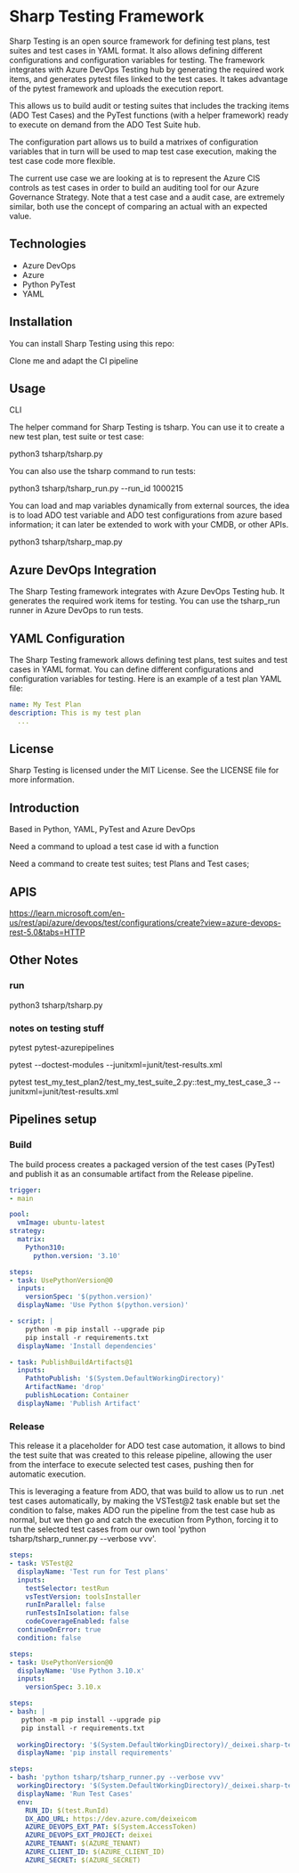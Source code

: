 # Sharp Testing Framework

Sharp Testing is an open source framework for defining test plans, test suites and test cases in YAML format. It also allows defining different configurations and configuration variables for testing. The framework integrates with Azure DevOps Testing hub by generating the required work items, and generates pytest files linked to the test cases. It takes advantage of the pytest framework and uploads the execution report.

This allows us to build audit or testing suites that includes the tracking items (ADO Test Cases) and the PyTest functions (with a helper framework) ready to execute on demand from the ADO Test Suite hub.

The configuration part allows us to build a matrixes of configuration variables that in turn will be used to map test case execution, making the test case code more flexible.

The current use case we are looking at is to represent the Azure CIS controls as test cases in order to build an auditing tool for our Azure Governance Strategy. Note that a test case and a audit case, are extremely similar, both use the concept of comparing an actual with an expected value.

## Technologies

- Azure DevOps
- Azure
- Python PyTest
- YAML


## Installation

You can install Sharp Testing using this repo:

Clone me and adapt the CI pipeline

## Usage

CLI

The helper command for Sharp Testing is tsharp. You can use it to create a new test plan, test suite or test case:

python3 tsharp/tsharp.py

You can also use the tsharp command to run tests:

python3 tsharp/tsharp_run.py --run_id 1000215

You can load and map variables dynamically from external sources, the idea is to load ADO test variable and ADO test configurations from azure based information; it can later be extended to work with your CMDB, or other APIs.

python3 tsharp/tsharp_map.py

## Azure DevOps Integration

The Sharp Testing framework integrates with Azure DevOps Testing hub. It generates the required work items for testing. You can use the tsharp_run runner in Azure DevOps to run tests.

## YAML Configuration

The Sharp Testing framework allows defining test plans, test suites and test cases in YAML format. You can define different configurations and configuration variables for testing. Here is an example of a test plan YAML file:

```yaml
name: My Test Plan
description: This is my test plan
  ...
```

## License

Sharp Testing is licensed under the MIT License. See the LICENSE file for more information.

## Introduction

Based in Python, YAML, PyTest and Azure DevOps

Need a command to upload a test case id with a function

Need a command to create test suites; test Plans and Test cases;

## APIS

https://learn.microsoft.com/en-us/rest/api/azure/devops/test/configurations/create?view=azure-devops-rest-5.0&tabs=HTTP

## Other Notes


### run

python3 tsharp/tsharp.py

### notes on testing stuff

pytest pytest-azurepipelines

pytest --doctest-modules --junitxml=junit/test-results.xml

pytest test_my_test_plan2/test_my_test_suite_2.py::test_my_test_case_3 --junitxml=junit/test-results.xml


## Pipelines setup

### Build

The build process creates a packaged version of the test cases (PyTest) and publish it as an consumable artifact from the Release pipeline.

```yaml
trigger:
- main

pool:
  vmImage: ubuntu-latest
strategy:
  matrix:
    Python310:
      python.version: '3.10'

steps:
- task: UsePythonVersion@0
  inputs:
    versionSpec: '$(python.version)'
  displayName: 'Use Python $(python.version)'

- script: |
    python -m pip install --upgrade pip
    pip install -r requirements.txt
  displayName: 'Install dependencies'

- task: PublishBuildArtifacts@1
  inputs:
    PathtoPublish: '$(System.DefaultWorkingDirectory)'
    ArtifactName: 'drop'
    publishLocation: Container
  displayName: 'Publish Artifact'
```

### Release

This release it a placeholder for ADO test case automation, it allows to bind the test suite that was created to this release pipeline, allowing the user from the interface to execute selected test cases, pushing then for automatic execution.

This is leveraging a feature from ADO, that was build to allow us to run .net test cases automatically, by making the VSTest@2 task enable but set the condition to false, makes ADO run the pipeline from the test case hub as normal, but we then go and catch the execution from Python, forcing it to run the selected test cases from our own tool 'python tsharp/tsharp_runner.py --verbose vvv'.

```yaml
steps:
- task: VSTest@2
  displayName: 'Test run for Test plans'
  inputs:
    testSelector: testRun
    vsTestVersion: toolsInstaller
    runInParallel: false
    runTestsInIsolation: false
    codeCoverageEnabled: false
  continueOnError: true
  condition: false

```

```yaml
steps:
- task: UsePythonVersion@0
  displayName: 'Use Python 3.10.x'
  inputs:
    versionSpec: 3.10.x
```

```yaml
steps:
- bash: |
   python -m pip install --upgrade pip
   pip install -r requirements.txt
   
  workingDirectory: '$(System.DefaultWorkingDirectory)/_deixei.sharp-testing/drop'
  displayName: 'pip install requirements'
```

```yaml
steps:
- bash: 'python tsharp/tsharp_runner.py --verbose vvv'
  workingDirectory: '$(System.DefaultWorkingDirectory)/_deixei.sharp-testing/drop'
  displayName: 'Run Test Cases'
  env:
    RUN_ID: $(test.RunId)
    DX_ADO_URL: https://dev.azure.com/deixeicom
    AZURE_DEVOPS_EXT_PAT: $(System.AccessToken)
    AZURE_DEVOPS_EXT_PROJECT: deixei
    AZURE_TENANT: $(AZURE_TENANT)
    AZURE_CLIENT_ID: $(AZURE_CLIENT_ID)
    AZURE_SECRET: $(AZURE_SECRET)
```